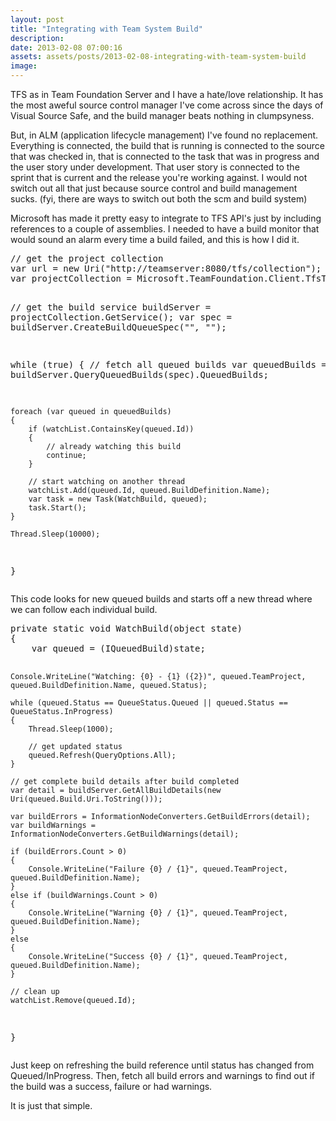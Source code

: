 ```yaml
---
layout: post
title: "Integrating with Team System Build"
description:
date: 2013-02-08 07:00:16
assets: assets/posts/2013-02-08-integrating-with-team-system-build
image: 
---
```


<p>TFS as in Team Foundation Server and I have a hate/love relationship. It has the most aweful source control manager I've come across since the days of Visual Source Safe, and the build manager beats nothing in clumpsyness.</p>
<p>But, in ALM (application lifecycle management) I've found no replacement. Everything is connected, the build that is running is connected to the source that was checked in, that is connected to the task that was in progress and the user story under development. That user story is connected to the sprint that is current and the release you're working against. I would not switch out all that just because source control and build management sucks. (fyi, there are ways to switch out both the scm and build system)</p>
<p>Microsoft has made it pretty easy to integrate to TFS API's just by including references to a couple of assemblies. I needed to have a build monitor that would sound an alarm every time a build failed, and this is how I did it.</p>
<pre class="brush:csharp">// get the project collection
var url = new Uri("http://teamserver:8080/tfs/collection");
var projectCollection = Microsoft.TeamFoundation.Client.TfsTeamProjectCollectionFactory.GetTeamProjectCollection(url);

// get the build service
buildServer = projectCollection.GetService<IBuildServer>();
var spec = buildServer.CreateBuildQueueSpec("*", "*");

while (true)
{
    // fetch all queued builds
    var queuedBuilds = buildServer.QueryQueuedBuilds(spec).QueuedBuilds;

    foreach (var queued in queuedBuilds)
    {
        if (watchList.ContainsKey(queued.Id))
        {
            // already watching this build
            continue;
        }

        // start watching on another thread
        watchList.Add(queued.Id, queued.BuildDefinition.Name);
        var task = new Task(WatchBuild, queued);
        task.Start();
    }
                
    Thread.Sleep(10000);
}</pre>
<p>This code looks for new queued builds and starts off a new thread where we can follow each individual build.</p>
<pre class="brush:csharp">private static void WatchBuild(object state)
{
    var queued = (IQueuedBuild)state;

    Console.WriteLine("Watching: {0} - {1} ({2})", queued.TeamProject, queued.BuildDefinition.Name, queued.Status);

    while (queued.Status == QueueStatus.Queued || queued.Status == QueueStatus.InProgress)
    {
        Thread.Sleep(1000);

        // get updated status
        queued.Refresh(QueryOptions.All);
    }

    // get complete build details after build completed
    var detail = buildServer.GetAllBuildDetails(new Uri(queued.Build.Uri.ToString()));

    var buildErrors = InformationNodeConverters.GetBuildErrors(detail);
    var buildWarnings = InformationNodeConverters.GetBuildWarnings(detail);

    if (buildErrors.Count > 0)
    {
        Console.WriteLine("Failure {0} / {1}", queued.TeamProject, queued.BuildDefinition.Name);
    }
    else if (buildWarnings.Count > 0)
    {
        Console.WriteLine("Warning {0} / {1}", queued.TeamProject, queued.BuildDefinition.Name);
    }
    else
    {
        Console.WriteLine("Success {0} / {1}", queued.TeamProject, queued.BuildDefinition.Name);
    }
            
    // clean up
    watchList.Remove(queued.Id);
}</pre>
<p>Just keep on refreshing the build reference until status has changed from Queued/InProgress. Then, fetch all build errors and warnings to find out if the build was a success, failure or had warnings.</p>
<p>It is just that simple.</p>
